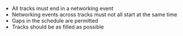- All tracks must end in a networking event
- Networking events across tracks must not all start at the same time
- Gaps in the schedule are permitted
- Tracks should be as filled as possible